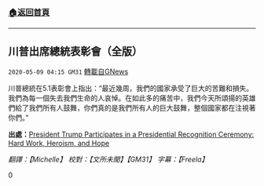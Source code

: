 ###  [:house:返回首頁](https://github.com/ourhimalayas/txt)
---

## 川普出席總統表彰會（全版）
`2020-05-09 04:15 GM31` [轉載自GNews](https://gnews.org/zh-hant/198162/)

川普總統在5.1表彰會上指出：“最近幾周，我們的國家承受了巨大的苦難和損失。我們為每一個失去我們生命的人哀悼。在如此多的痛苦中，我們今天所頌揚的英雄們給了我們所有人鼓舞，你們真的是我們所有人的巨大鼓舞，整個國家都在注視著你們。”

**出處：**[President Trump Participates in a Presidential Recognition Ceremony: Hard Work, Heroism, and Hope](https://www.youtube.com/watch?v=uZ9zueV3wVo)

*翻譯：【Michelle】  校對：【文所未聞】【GM31】  字幕：【Freela】*

0
